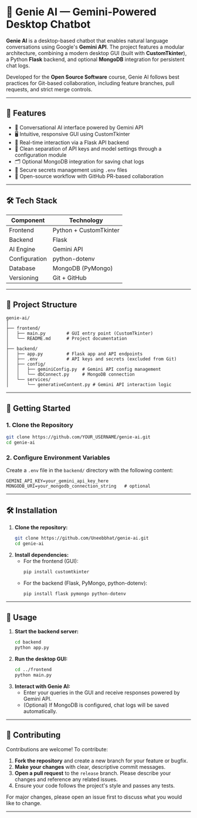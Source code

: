 # 🧞 Genie AI — Gemini-Powered Desktop Chatbot

**Genie AI** is a desktop-based chatbot that enables natural language conversations using Google's **Gemini API**. The project features a modular architecture, combining a modern desktop GUI (built with **CustomTkinter**), a Python **Flask** backend, and optional **MongoDB** integration for persistent chat logs.

Developed for the **Open Source Software** course, Genie AI follows best practices for Git-based collaboration, including feature branches, pull requests, and strict merge controls.

---

## 🌟 Features

- 💬 Conversational AI interface powered by Gemini API
- 🖥️ Intuitive, responsive GUI using CustomTkinter
- 🔄 Real-time interaction via a Flask API backend
- 🧠 Clean separation of API keys and model settings through a configuration module
- 🗂️ Optional MongoDB integration for saving chat logs
- 🔐 Secure secrets management using `.env` files
- 🚀 Open-source workflow with GitHub PR-based collaboration

---

## 🛠️ Tech Stack

| Component     | Technology             |
| ------------- | ---------------------- |
| Frontend      | Python + CustomTkinter |
| Backend       | Flask                  |
| AI Engine     | Gemini API             |
| Configuration | python-dotenv          |
| Database      | MongoDB (PyMongo)      |
| Versioning    | Git + GitHub           |

---

## 📁 Project Structure

```
genie-ai/
│
├── frontend/
│   ├── main.py        # GUI entry point (CustomTkinter)
│   └── README.md      # Project documentation
│
├── backend/
│   ├── app.py         # Flask app and API endpoints
│   ├── .env           # API keys and secrets (excluded from Git)
│   ├── config/
│   │   ├── geminiConfig.py  # Gemini API config management
│   │   └── dbConnect.py     # MongoDB connection
│   └── services/
│       └── generativeContent.py # Gemini API interaction logic
```

---

## 🚀 Getting Started

### 1. Clone the Repository

```bash
git clone https://github.com/YOUR_USERNAME/genie-ai.git
cd genie-ai
```

### 2. Configure Environment Variables

Create a `.env` file in the `backend/` directory with the following content:

```
GEMINI_API_KEY=your_gemini_api_key_here
MONGODB_URI=your_mongodb_connection_string   # optional
```

---

## 🛠️ Installation

1. **Clone the repository:**
   ```bash
   git clone https://github.com/Uneebbhat/genie-ai.git
   cd genie-ai
   ```
2. **Install dependencies:**
   - For the frontend (GUI):
     ```bash
     pip install customtkinter
     ```
   - For the backend (Flask, PyMongo, python-dotenv):
     ```bash
     pip install flask pymongo python-dotenv
     ```

---

## 🚦 Usage

1. **Start the backend server:**
   ```bash
   cd backend
   python app.py
   ```
2. **Run the desktop GUI:**
   ```bash
   cd ../frontend
   python main.py
   ```
3. **Interact with Genie AI:**
   - Enter your queries in the GUI and receive responses powered by Gemini API.
   - (Optional) If MongoDB is configured, chat logs will be saved automatically.

---

## 🤝 Contributing

Contributions are welcome! To contribute:

1. **Fork the repository** and create a new branch for your feature or bugfix.
2. **Make your changes** with clear, descriptive commit messages.
3. **Open a pull request** to the `release` branch. Please describe your changes and reference any related issues.
4. Ensure your code follows the project's style and passes any tests.

For major changes, please open an issue first to discuss what you would like to change.

---
